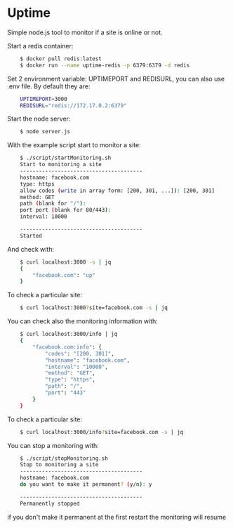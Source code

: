 # Uptime 

Simple node.js tool to monitor if a site is online or not. 

Start a redis container: 
``` bash
    $ docker pull redis:latest
    $ docker run --name uptime-redis -p 6379:6379 -d redis
```

Set 2 environment variable: UPTIMEPORT and REDISURL, you can also use .env file. By default they are:
``` bash
    UPTIMEPORT=3000
    REDISURL="redis://172.17.0.2:6379"
```

Start the node server: 
``` bash
    $ node server.js
```

With the example script start to monitor a site: 
``` bash
    $ ./script/startMonitoring.sh
    Start to monitoring a site
    ---------------------------------------
    hostname: facebook.com
    type: https
    allow codes (write in array form: [200, 301, ...]): [200, 301]
    method: GET
    path (blank for "/"):
    port port (blank for 80/443): 
    interval: 10000

    ---------------------------------------
    Started
``` 

And check with: 
``` bash
    $ curl localhost:3000 -s | jq
    {
        "facebook.com": "up"
    }

```

To check a particular site: 
``` bash
    $ curl localhost:3000?site=facebook.com -s | jq
```

You can check also the monitoring information with: 
``` bash
    $ curl localhost:3000/info | jq
    {
        "facebook.com:info": {
            "codes": "[200, 301]",
            "hostname": "facebook.com",
            "interval": "10000",
            "method": "GET",
            "type": "https",
            "path": "/",
            "port": "443"
        }
    }
```

To check a particular site: 
``` bash
    $ curl localhost:3000/info?site=facebook.com -s | jq
```

You can stop a monitoring with: 
``` bash
    $ ./script/stopMonitoring.sh
    Stop to monitoring a site
    ---------------------------------------
    hostname: facebook.com
    do you want to make it permanent? (y/n): y

    ---------------------------------------
    Permanently stopped
```

if you don't make it permanent at the first restart the monitoring will resume